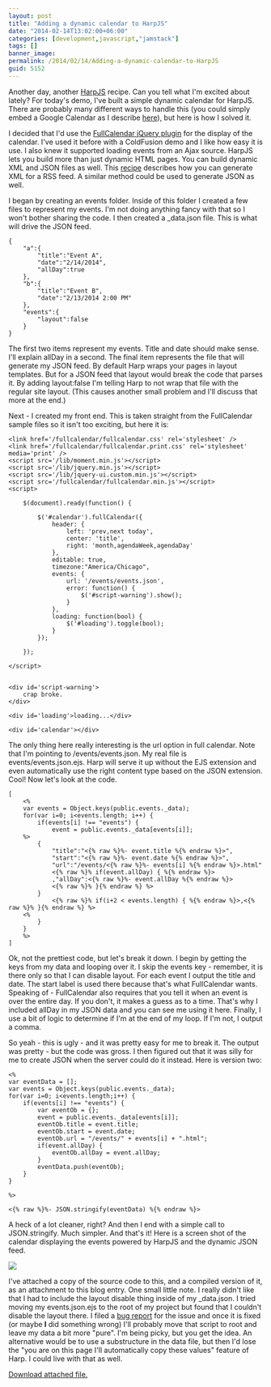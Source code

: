 ```yaml
---
layout: post
title: "Adding a dynamic calendar to HarpJS"
date: "2014-02-14T13:02:00+06:00"
categories: [development,javascript,"jamstack"]
tags: []
banner_image: 
permalink: /2014/02/14/Adding-a-dynamic-calendar-to-HarpJS
guid: 5152
---
```


<p>
Another day, another <a href="http://harpjs.com">HarpJS</a> recipe. Can you tell what I'm excited about lately? For today's demo, I've built a simple dynamic calendar for HarpJS. There are probably many different ways to handle this (you could simply embed a Google Calendar as I describe <a href="http://flippinawesome.org/2013/12/16/moving-to-static-and-keeping-your-toys/">here</a>), but here is how I solved it.
</p>
<!--more-->
<p>
I decided that I'd use the <a href="http://arshaw.com/fullcalendar/">FullCalendar jQuery plugin</a> for the display of the calendar. I've used it before with a ColdFusion demo and I like how easy it is use. I also knew it supported loading events from an Ajax source. HarpJS lets you build more than just dynamic HTML pages. You can build dynamic XML and JSON files as well. This <a href="http://harpjs.com/recipes/blog-rss-feed">recipe</a> describes how you can generate XML for a RSS feed. A similar method could be used to generate JSON as well. 
</p>

<p>
I began by creating an events folder. Inside of this folder I created a few files to represent my events. I'm not doing anything fancy with that so I won't bother sharing the code. I then created a _data.json file. This is what will drive the JSON feed.
</p>

<pre><code class="language-javascript">{
	"a":{
		"title":"Event A",
		"date":"2/14/2014",
		"allDay":true
	},
	"b":{
		"title":"Event B",
		"date":"2/13/2014 2:00 PM"
	},
	"events":{
		"layout":false
	}
}</code></pre>

<p>
The first two items represent my events. Title and date should make sense. I'll explain allDay in a second. The final item represents the file that will generate my JSON feed. By default Harp wraps your pages in layout templates. But for a JSON feed that layout would break the code that parses it. By adding layout:false I'm telling Harp to not wrap that file with the regular site layout. (This causes another small problem and I'll discuss that more at the end.) 
</p>

<p>
Next - I created my front end. This is taken straight from the FullCalendar sample files so it isn't too exciting, but here it is:
</p>

<pre><code class="language-markup">&lt;link href=&#x27;&#x2F;fullcalendar&#x2F;fullcalendar.css&#x27; rel=&#x27;stylesheet&#x27; &#x2F;&gt;
&lt;link href=&#x27;&#x2F;fullcalendar&#x2F;fullcalendar.print.css&#x27; rel=&#x27;stylesheet&#x27; media=&#x27;print&#x27; &#x2F;&gt;
&lt;script src=&#x27;&#x2F;lib&#x2F;moment.min.js&#x27;&gt;&lt;&#x2F;script&gt;
&lt;script src=&#x27;&#x2F;lib&#x2F;jquery.min.js&#x27;&gt;&lt;&#x2F;script&gt;
&lt;script src=&#x27;&#x2F;lib&#x2F;jquery-ui.custom.min.js&#x27;&gt;&lt;&#x2F;script&gt;
&lt;script src=&#x27;&#x2F;fullcalendar&#x2F;fullcalendar.min.js&#x27;&gt;&lt;&#x2F;script&gt;
&lt;script&gt;

	$(document).ready(function() {
	
		$(&#x27;#calendar&#x27;).fullCalendar({
			header: {
				left: &#x27;prev,next today&#x27;,
				center: &#x27;title&#x27;,
				right: &#x27;month,agendaWeek,agendaDay&#x27;
			},
			editable: true,
			timezone:&quot;America&#x2F;Chicago&quot;,
			events: {
				url: &#x27;&#x2F;events&#x2F;events.json&#x27;,
				error: function() {
					$(&#x27;#script-warning&#x27;).show();
				}
			},
			loading: function(bool) {
				$(&#x27;#loading&#x27;).toggle(bool);
			}
		});
		
	});

&lt;&#x2F;script&gt;


&lt;div id=&#x27;script-warning&#x27;&gt;
	crap broke.
&lt;&#x2F;div&gt;

&lt;div id=&#x27;loading&#x27;&gt;loading...&lt;&#x2F;div&gt;

&lt;div id=&#x27;calendar&#x27;&gt;&lt;&#x2F;div&gt;
</code></pre>

<p>
The only thing here really interesting is the url option in full calendar. Note that I'm pointing to /events/events.json. My real file is events/events.json.ejs. Harp will serve it up without the EJS extension and even automatically use the right content type based on the JSON extension. Cool! Now let's look at the code.
</p>

<pre><code class="language-markup">[
	&lt;% 
	var events = Object.keys(public.events._data);
	for(var i=0; i&lt;events.length; i++) { 
		if(events[i] !== &quot;events&quot;) {
			event = public.events._data[events[i]];
	%&gt;
		{
			&quot;title&quot;:&quot;&lt;{% raw %}%- event.title %{% endraw %}&gt;&quot;,
			&quot;start&quot;:&quot;&lt;{% raw %}%- event.date %{% endraw %}&gt;&quot;,
			&quot;url&quot;:&quot;&#x2F;events&#x2F;&lt;{% raw %}%- events[i] %{% endraw %}&gt;.html&quot;
			&lt;{% raw %}% if(event.allDay) { %{% endraw %}&gt;
			,&quot;allDay&quot;:&lt;{% raw %}%- event.allDay %{% endraw %}&gt;
			&lt;{% raw %}% }{% endraw %} %&gt;
		}
			&lt;{% raw %}% if(i+2 &lt; events.length) { %{% endraw %}&gt;,&lt;{% raw %}% }{% endraw %} %&gt;
	&lt;% 
		}
	} 
	%&gt;
]
</code></pre>

<p>
Ok, not the prettiest code, but let's break it down. I begin by getting the keys from my data and looping over it. I skip the events key - remember, it is there only so that I can disable layout. For each event I output the title and date. The start label is used there because that's what FullCalendar wants. Speaking of - FullCalendar also requires that you tell it when an event is over the entire day. If you don't, it makes a guess as to a time. That's why I included allDay in my JSON data and you can see me using it here. Finally, I use a bit of logic to determine if I'm at the end of my loop. If I'm not, I output a comma.
</p>

<p>
So yeah - this is ugly - and it was pretty easy for me to break it. The output was pretty - but the code was gross. I then figured out that it was silly for me to create JSON when the server could do it instead. Here is version two:
</p>

<pre><code class="language-markup">&lt;%
var eventData = [];
var events = Object.keys(public.events._data);
for(var i=0; i&lt;events.length;i++) {
	if(events[i] !== &quot;events&quot;) {
		var eventOb = {};
		event = public.events._data[events[i]];
		eventOb.title = event.title;
		eventOb.start = event.date;
		eventOb.url = &quot;&#x2F;events&#x2F;&quot; + events[i] + &quot;.html&quot;;
		if(event.allDay) {
			eventOb.allDay = event.allDay;	
		}
		eventData.push(eventOb);
	}
}

%&gt;

&lt;{% raw %}%- JSON.stringify(eventData) %{% endraw %}&gt;
</code></pre>

<p>
A heck of a lot cleaner, right? And then I end with a simple call to JSON.stringify. Much simpler. And that's it! Here is a screen shot of the calendar displaying the events powered by HarpJS and the dynamic JSON feed.
</p>

<p>
<img src="https://static.raymondcamden.com/images/Screenshot_2_14_14__3_23_PM.png" />
</p>

<p>
I've attached a copy of the source code to this, and a compiled version of it, as an attachment to this blog entry. One small little note. I really didn't like that I had to include the layout disable thing inside of my _data.json. I tried moving my events.json.ejs to the root of my project but found that I couldn't disable the layout there. I filed a <a href="https://github.com/sintaxi/harp/issues/247">bug report</a> for the issue and once it is fixed (or maybe <strong>I</strong> did something wrong) I'll probably move that script to root and leave my data a bit more "pure". I'm being picky, but you get the idea. An alternative would be to use a substructure in the data file, but then I'd lose the "you are on this page I'll automatically copy these values" feature of Harp. I could live with that as well.
</p><p><a href='enclosures/C{% raw %}%3A%{% endraw %}5Chosts{% raw %}%5C2013%{% endraw %}2Eraymondcamden{% raw %}%2Ecom%{% endraw %}5Cenclosures{% raw %}%2Fcalendar3%{% endraw %}2Ezip'>Download attached file.</a></p>